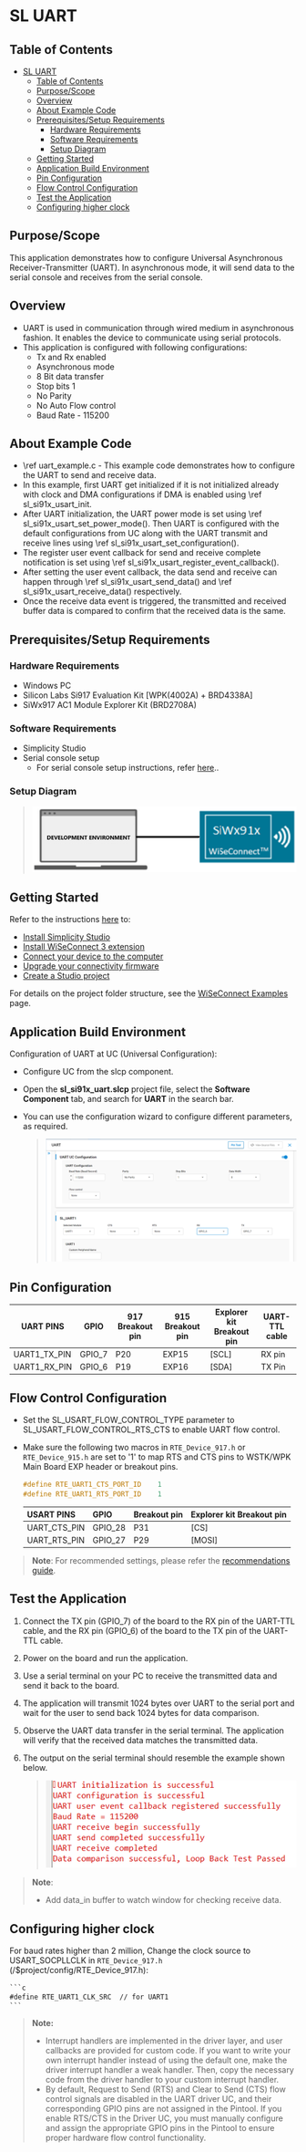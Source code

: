 # SL UART

## Table of Contents

- [SL UART](#sl-uart)
  - [Table of Contents](#table-of-contents)
  - [Purpose/Scope](#purposescope)
  - [Overview](#overview)
  - [About Example Code](#about-example-code)
  - [Prerequisites/Setup Requirements](#prerequisitessetup-requirements)
    - [Hardware Requirements](#hardware-requirements)
    - [Software Requirements](#software-requirements)
    - [Setup Diagram](#setup-diagram)
  - [Getting Started](#getting-started)
  - [Application Build Environment](#application-build-environment)
  - [Pin Configuration](#pin-configuration)
  - [Flow Control Configuration](#flow-control-configuration)
  - [Test the Application](#test-the-application)
  - [Configuring higher clock](#configuring-higher-clock)

## Purpose/Scope

 This application demonstrates how to configure Universal Asynchronous Receiver-Transmitter (UART). In asynchronous mode, it will send data to the serial console and receives from the serial console.

## Overview

- UART is used in communication through wired medium in asynchronous fashion. It enables the device to communicate using serial protocols.
- This application is configured with following configurations:
  - Tx and Rx enabled
  - Asynchronous mode
  - 8 Bit data transfer
  - Stop bits 1
  - No Parity
  - No Auto Flow control
  - Baud Rate - 115200

## About Example Code

- \ref uart_example.c - This example code demonstrates how to configure the UART to send and receive data.
- In this example, first UART get initialized if it is not initialized already with clock and DMA configurations if DMA is
  enabled using \ref sl_si91x_usart_init.
- After UART initialization, the UART power mode is set using \ref sl_si91x_usart_set_power_mode(). Then UART is configured with the default configurations from UC along with the UART transmit and receive lines using \ref sl_si91x_usart_set_configuration().
- The register user event callback for send and receive complete notification is set using \ref sl_si91x_usart_register_event_callback().
- After setting the user event callback, the data send and receive can happen through \ref sl_si91x_usart_send_data() and \ref sl_si91x_usart_receive_data() respectively.
- Once the receive data event is triggered, the transmitted and received buffer data is compared to confirm that the received data is the same.

## Prerequisites/Setup Requirements

### Hardware Requirements

- Windows PC
- Silicon Labs Si917 Evaluation Kit [WPK(4002A) + BRD4338A]
- SiWx917 AC1 Module Explorer Kit (BRD2708A)

### Software Requirements

- Simplicity Studio
- Serial console setup
  - For serial console setup instructions, refer [here](https://docs.silabs.com/wiseconnect/latest/wiseconnect-developers-guide-developing-for-silabs-hosts/#console-input-and-output)..

### Setup Diagram

> ![Figure: setupdiagram](resources/readme/setupdiagram.png)

## Getting Started

Refer to the instructions [here](https://docs.silabs.com/wiseconnect/latest/wiseconnect-getting-started/) to:

- [Install Simplicity Studio](https://docs.silabs.com/wiseconnect/latest/wiseconnect-developers-guide-developing-for-silabs-hosts/#install-simplicity-studio)
- [Install WiSeConnect 3 extension](https://docs.silabs.com/wiseconnect/latest/wiseconnect-developers-guide-developing-for-silabs-hosts/#install-the-wi-se-connect-3-extension)
- [Connect your device to the computer](https://docs.silabs.com/wiseconnect/latest/wiseconnect-developers-guide-developing-for-silabs-hosts/#connect-si-wx91x-to-computer)
- [Upgrade your connectivity firmware](https://docs.silabs.com/wiseconnect/latest/wiseconnect-developers-guide-developing-for-silabs-hosts/#update-si-wx91x-connectivity-firmware)
- [Create a Studio project](https://docs.silabs.com/wiseconnect/latest/wiseconnect-developers-guide-developing-for-silabs-hosts/#create-a-project)

For details on the project folder structure, see the [WiSeConnect Examples](https://docs.silabs.com/wiseconnect/latest/wiseconnect-examples/#example-folder-structure) page.

## Application Build Environment

Configuration of UART at UC (Universal Configuration):

- Configure UC from the slcp component.
- Open the **sl_si91x_uart.slcp** project file, select the **Software Component** tab, and search for **UART** in the search bar.
- You can use the configuration wizard to configure different parameters, as required.

  > ![Figure: Selecting UC](resources/uc_screen/uart_uc.png)

## Pin Configuration

  | UART PINS     |  GPIO   |  917 Breakout pin |  915 Breakout pin | Explorer kit Breakout pin |  UART-TTL cable |
  | ------------- | ------- | ----------------- | ----------------- | ------------------------- |---------------- |
  | UART1_TX_PIN  | GPIO_7  |          P20      |       EXP15       |             [SCL]         |    RX pin       |
  | UART1_RX_PIN  | GPIO_6  |          P19      |       EXP16       |             [SDA]         |    TX Pin       |

## Flow Control Configuration

- Set the SL_USART_FLOW_CONTROL_TYPE parameter to SL_USART_FLOW_CONTROL_RTS_CTS to enable UART flow control.
- Make sure the following two macros in `RTE_Device_917.h` or `RTE_Device_915.h` are set to '1' to map RTS and CTS pins to WSTK/WPK Main Board EXP header or breakout pins.

  ```C
  #define RTE_UART1_CTS_PORT_ID    1
  #define RTE_UART1_RTS_PORT_ID    1
  ```

  | USART PINS     | GPIO    |   Breakout pin  | Explorer kit Breakout pin|
  | -------------- | ------- | --------------- | ------------------------ |
  | UART_CTS_PIN   | GPIO_28 |     P31         |           [CS]           |
  | UART_RTS_PIN   | GPIO_27 |     P29         |           [MOSI]         |

> **Note**: For recommended settings, please refer the [recommendations guide](https://docs.silabs.com/wiseconnect/latest/wiseconnect-developers-guide-prog-recommended-settings/).

## Test the Application
1. Connect the TX pin (GPIO_7) of the board to the RX pin of the UART-TTL cable, and the RX pin (GPIO_6) of the board to the TX pin of the UART-TTL cable.
2. Power on the board and run the application.
3. Use a serial terminal on your PC to receive the transmitted data and send it back to the board.
4. The application will transmit 1024 bytes over UART to the serial port and wait for the user to send back 1024 bytes for data comparison.
5. Observe the UART data transfer in the serial terminal. The application will verify that the received data matches the transmitted data.
6. The output on the serial terminal should resemble the example shown below.

    > ![Figure: expected result](resources/readme/output_console_uart.png)
>
> **Note**:
>
>- Add data_in buffer to watch window for checking receive data.

## Configuring higher clock

For baud rates higher than 2 million, Change the clock source to USART_SOCPLLCLK in `RTE_Device_917.h` (/$project/config/RTE_Device_917.h):

    ```c
    #define RTE_UART1_CLK_SRC  // for UART1
    ```
> **Note:**
>
> - Interrupt handlers are implemented in the driver layer, and user callbacks are provided for custom code. If you want to write your own interrupt handler instead of using the default one, make the driver interrupt handler a weak handler. Then, copy the necessary code from the driver handler to your custom interrupt handler.
> - By default, Request to Send (RTS) and Clear to Send (CTS) flow control signals are disabled in the UART driver UC, and their corresponding GPIO pins are not assigned in the Pintool. If you enable RTS/CTS in the Driver UC, you must manually configure and assign the appropriate GPIO pins in the Pintool to ensure proper hardware flow control functionality.
